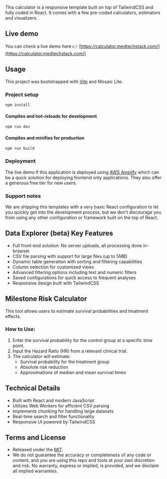 This calculator is a responsive template built on top of TailwindCSS and fully coded in React. It comes with a few pre-coded calculators, estimators and visualizers. 

## Live demo

You can check a live demo here 👉️ [https://calculator.medtechstack.com/](https://calculator.medtechstack.com/)

## Usage

This project was bootstrapped with [Vite](https://vitejs.dev/) and Mosaic Lite. 

### Project setup
```
npm install
```

#### Compiles and hot-reloads for development
```
npm run dev
```

#### Compiles and minifies for production
```
npm run build
```

### Deployment 

The live demo if this application is deployed using [AWS Amplify](https://aws.amazon.com/amplify/) which can be a quick solution for deploying frontend only applications. They also offer a generous free tier for new users.

### Support notes 

We are shipping this templates with a very basic React configuration to let you quickly get into the development process, but we don't discourage you from using any other configuration or framework built on the top of React. 


## Data Explorer (beta) Key Features

- Full front-end solution: No server uploads, all processing done in-browser
- CSV file parsing with support for large files (up to 5MB)
- Dynamic table generation with sorting and filtering capabilities
- Column selection for customized views
- Advanced filtering options including text and numeric filters
- Saved configurations for quick access to frequent analyses
- Responsive design built with TailwindCSS

## Milestone Risk Calculator

This tool allows users to estimate survival probabilities and treatment effects.

### How to Use:

1. Enter the survival probability for the control group at a specific time point.
2. Input the Hazard Ratio (HR) from a relevant clinical trial.
3. The calculator will estimate:
   - Survival probability for the treatment group
   - Absolute risk reduction
   - Approximations of median and mean survival times

## Technical Details
- Built with React and modern JavaScript
- Utilizes Web Workers for efficient CSV parsing
- Implements chunking for handling large datasets
- Real-time search and filter functionality
- Responsive UI powered by TailwindCSS

## Terms and License

- Released under the [MIT](https://opensource.org/license/mit).
- We do not guarantee the accuracy or completeness of any code or content, and you are using this repo and tools at your own discretion and risk. No warranty, express or implied, is provided, and we disclaim all implied warranties. 
